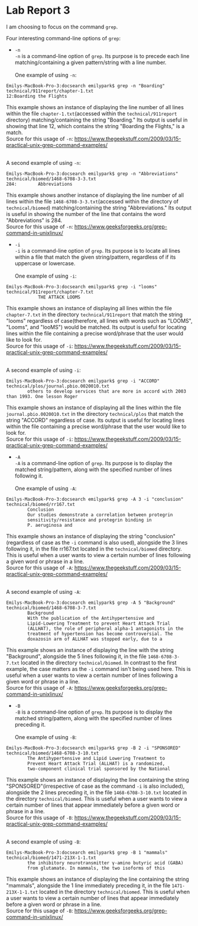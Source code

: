 # Lab Report 3

I am choosing to focus on the command `grep`.

Four interesting command-line options of `grep`:

* `-n`
<br>`-n` is a command-line option of `grep`. Its purpose is to precede each line matching/containing a given pattern/string with a line number.</br>
<br>One example of using `-n`:</br>
```
Emilys-MacBook-Pro-3:docsearch emilypark$ grep -n "Boarding" technical/911report/chapter-1.txt
12:Boarding the Flights
```

This example shows an instance of displaying the line number of all lines within the file `chapter-1.txt`(accessed within the `technical/911report` directory) matching/containing the string "Boarding." Its output is useful in showing that line 12, which contains the string "Boarding the Flights," is a match.
<br>Source for this usage of `-n`: https://www.thegeekstuff.com/2009/03/15-practical-unix-grep-command-examples/</br>

<br>A second example of using `-n`:</br>
```
Emilys-MacBook-Pro-3:docsearch emilypark$ grep -n "Abbreviations" technical/biomed/1468-6708-3-3.txt
284:        Abbreviations
```
This example shows another instance of displaying the line number of all lines within the file `1468-6708-3-3.txt`(accessed within the directory of `technical/biomed`) matching/containing the string "Abbreviations." Its output is useful in showing the number of the line that contains the word "Abbreviations" is 284.
<br>Source for this usage of `-n`: https://www.geeksforgeeks.org/grep-command-in-unixlinux/</br>

* `-i`
<br>`-i` is a command-line option of `grep`. Its purpose is to locate all lines within a file that match the given string/pattern, regardless of if its uppercase or lowercase.</br>
<br>One example of using `-i`:</br>
```
Emilys-MacBook-Pro-3:docsearch emilypark$ grep -i "looms" technical/911report/chapter-7.txt
            THE ATTACK LOOMS
```
This example shows an instance of displaying all lines within the file `chapter-7.txt` in the directory `technical/911report` that match
the string "looms" regardless of case(therefore, all lines with words such as "LOOMS", "Looms", and "looMS") would be matched. Its output is useful for locating lines within the file containing a precise word/phrase that the user would like to look for.
<br>Source for this usage of `-i`: https://www.thegeekstuff.com/2009/03/15-practical-unix-grep-command-examples/</br>

<br>A second example of using `-i`:</br>
```
Emilys-MacBook-Pro-3:docsearch emilypark$ grep -i "ACCORD" technical/plos/journal.pbio.0020010.txt
        others to develop services that are more in accord with 2003 than 1993. One lesson Roger
```
This example shows an instance of displaying all the lines within the file `journal.pbio.0020010.txt` in the directory `technical/plos` that match the string "ACCORD" regardless of case. Its output is useful for locating lines within the file containing a precise word/phrase that the user would like to look for.
<br>Source for this usage of `-i`: https://www.thegeekstuff.com/2009/03/15-practical-unix-grep-command-examples/</br>

* `-A`
<br>`-A` is a command-line option of `grep`. Its purpose is to display the matched string/pattern, along with the specified number of lines following it.</br>
<br>One example of using `-A`:</br>
```
Emilys-MacBook-Pro-3:docsearch emilypark$ grep -A 3 -i "conclusion" technical/biomed/rr167.txt
        Conclusion
        Our studies demonstrate a correlation between protegrin
        sensitivity/resistance and protegrin binding in 
        P. aeruginosa and 
```
This example shows an instance of displaying the string "conclusion"(regardless of case as the `-i` command is also used), alongside the 3 lines following it, in the file rr167.txt located in the `technical/biomed` directory. This is useful when a user wants to view a certain number of lines following a given word or phrase in a line.
<br>Source for this usage of `-A`: https://www.thegeekstuff.com/2009/03/15-practical-unix-grep-command-examples/</br>

<br>A second example of using `-A`:</br>
```
Emilys-MacBook-Pro-3:docsearch emilypark$ grep -A 5 "Background" technical/biomed/1468-6708-3-7.txt
        Background
        With the publication of the Antihypertensive and
        Lipid-Lowering Treatment to prevent Heart Attack Trial
        (ALLHAT), the role of peripheral alpha-1 antagonists in the
        treatment of hypertension has become controversial. The
        doxazosin arm of ALLHAT was stopped early, due to a
```
This example shows an instance of displaying the line with the string "Background", alongside the 5 lines following it, in the file `1468-6708-3-7.txt` located in the directory `technical/biomed`. In contrast to the first example, the case matters as the `-i` command isn't being used here. This is useful when a user wants to view a certain number of lines following a given word or phrase in a line.
<br>Source for this usage of `-A`: https://www.geeksforgeeks.org/grep-command-in-unixlinux/</br>

* `-B`
<br>`-B` is a command-line option of `grep`. Its purpose is to display the matched string/pattern, along with the specified number of lines preceding it.</br>
<br>One example of using `-B`:</br>
```
Emilys-MacBook-Pro-3:docsearch emilypark$ grep -B 2 -i "SPONSORED" technical/biomed/1468-6708-3-10.txt
        The Antihypertensive and Lipid Lowering Treatment to
        Prevent Heart Attack Trial (ALLHAT) is a randomized,
        two-component clinical trial sponsored by the National
```
This example shows an instance of displaying the line containing the string "SPONSORED"(irrespective of case as the command `-i` is also included), alongside the 2 lines preceding it, in the file `1468-6708-3-10.txt` located in the directory `technical/biomed`.  This is useful when a user wants to view a certain number of lines that appear immediately before a given word or phrase in a line.
<br>Source for this usage of `-B`: https://www.thegeekstuff.com/2009/03/15-practical-unix-grep-command-examples/</br>

<br>A second example of using `-B`:</br>
```
Emilys-MacBook-Pro-3:docsearch emilypark$ grep -B 1 "mammals" technical/biomed/1471-213X-1-1.txt
        the inhibitory neurotransmitter γ-amino butyric acid (GABA)
        from glutamate. In mammals, the two isoforms of this
```
This example shows an instance of displaying the line containing the string "mammals", alongside the 1 line immediately preceding it, in the file `1471-213X-1-1.txt` located in the directory `technical/biomed`.  This is useful when a user wants to view a certain number of lines that appear immediately before a given word or phrase in a line.
<br>Source for this usage of `-B`: https://www.geeksforgeeks.org/grep-command-in-unixlinux/</br>

